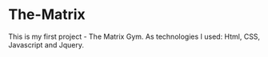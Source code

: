 # The-Matrix
This is my first project - The Matrix Gym.
As technologies I used: Html, CSS, Javascript and Jquery.
